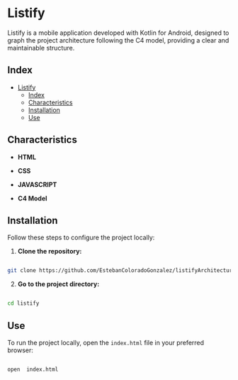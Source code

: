 
# Listify

Listify is a mobile application developed with Kotlin for Android, designed to graph the project architecture following the C4 model, providing a clear and maintainable structure.

## Index

- [Listify](#listify)
  - [Index](#index)
  - [Characteristics](#characteristics)
  - [Installation](#installation)
  - [Use](#use)

## Characteristics

-  **HTML**

-  **CSS**

-  **JAVASCRIPT**

-  **C4 Model**

## Installation

Follow these steps to configure the project locally:

1.  **Clone the repository:**
```bash

git clone https://github.com/EstebanColoradoGonzalez/listifyArchitecture.git

```
2.  **Go to the project directory:**
```bash

cd listify

```

## Use

To run the project locally, open the `index.html` file in your preferred browser:

```bash

open  index.html
